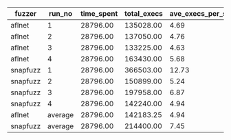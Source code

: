 | fuzzer   | run_no  | time_spent | total_execs | ave_execs_per_sec | b_cov_percent | l_cov_percent |
| -------- | ------- | ---------- | ----------- | ----------------- | ------------- | ------------- |
| aflnet   | 1       | 28796.00   | 135028.00   | 4.69              | 43.10         | 63.00         |
| aflnet   | 2       | 28796.00   | 137050.00   | 4.76              | 42.70         | 62.90         |
| aflnet   | 3       | 28796.00   | 133225.00   | 4.63              | 43.20         | 63.30         |
| aflnet   | 4       | 28796.00   | 163430.00   | 5.68              | 44.00         | 63.70         |
| snapfuzz | 1       | 28796.00   | 366503.00   | 12.73             | 45.10         | 64.50         |
| snapfuzz | 2       | 28796.00   | 150899.00   | 5.24              | 43.70         | 63.70         |
| snapfuzz | 3       | 28796.00   | 197958.00   | 6.87              | 43.70         | 63.40         |
| snapfuzz | 4       | 28796.00   | 142240.00   | 4.94              | 44.00         | 63.80         |
| aflnet   | average | 28796.00   | 142183.25   | 4.94              | 43.25         | 63.22         |
| snapfuzz | average | 28796.00   | 214400.00   | 7.45              | 44.12         | 63.85         |